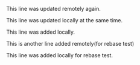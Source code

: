 
This line was updated remotely again.

This line was updated locally at the same time.

This line was added locally.



This is another line added remotely(for rebase test)

This line was added locally for rebase test.

